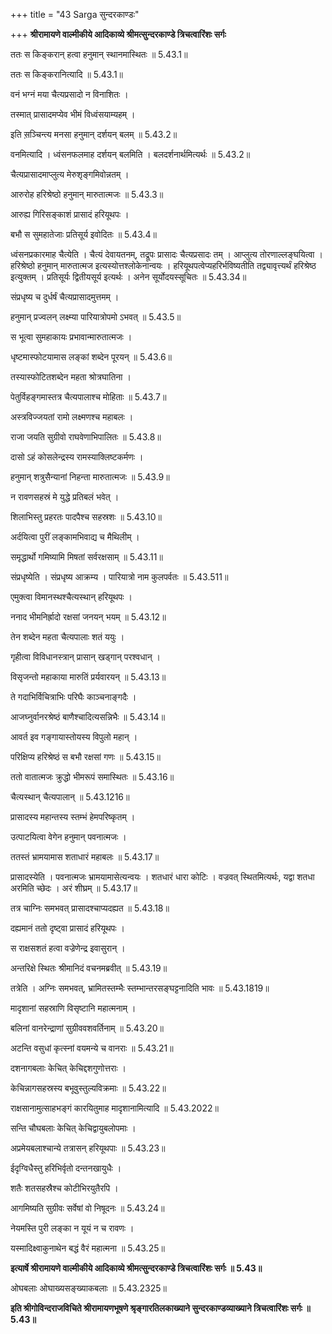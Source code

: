 +++
title = "43 Sarga सुन्दरकाण्डः"

+++
**श्रीरामायणे वाल्मीकीये आदिकाव्ये श्रीमत्सुन्दरकाण्डे त्रिचत्वारिंशः सर्गः**

ततः स किङ्करान् हत्वा हनुमान् स्थानमास्थितः ॥ 5.43.1॥

ततः स किङ्करानित्यादि ॥ 5.43.1॥

वनं भग्नं मया चैत्यप्रसादो न विनाशितः ।

तस्मात् प्रासादमप्येव भीमं विध्वंसयाम्यहम् ।

इति स़ञ्चिन्त्य मनसा हनुमान् दर्शयन् बलम् ॥ 5.43.2॥

वनमित्यादि । ध्वंसनफलमाह दर्शयन् बलमिति । बलदर्शनार्थमित्यर्थः ॥ 5.43.2॥

चैत्यप्रासादमाप्लुत्य मेरुशृङ्गमिवोन्नतम् ।

आरुरोह हरिश्रेष्ठो हनुमान् मारुतात्मजः ॥ 5.43.3॥

आरुह्य गिरिसङ्काशं प्रासादं हरियूथपः ।

बभौ स सुमहातेजाः प्रतिसूर्य इवोदितः ॥ 5.43.4॥

ध्वंसनप्रकारमाह चैत्येति । चैत्यं देवायतनम्, तद्रूपः प्रासादः चैत्यप्रसादः तम् । आप्लुत्य तोरणाल्लङ्घयित्वा । हरिश्रेष्ठो हनुमान् मारुतात्मज इत्यस्योत्तश्लोकेनान्वयः । हरियूथपत्वेप्यहरिर्भविष्यतीति तद्व्यावृत्त्यर्थं हरिश्रेष्ठ इत्युक्तम् । प्रतिसूर्यः द्वितीयसूर्य इत्यर्थः । अनेन सूर्योदयस्सूचितः ॥ 5.43.34॥

संप्रधृष्य च दुर्धर्षं चैत्यप्रासादमुत्तमम् ।

हनुमान् प्रज्वलन् लक्ष्म्या पारियात्रोपमो ऽभवत् ॥ 5.43.5॥

स भूत्वा सुमहाकायः प्रभावान्मारुतात्मजः ।

धृष्टमास्फोटयामास लङ्कां शब्देन पूरयन् ॥ 5.43.6॥

तस्यास्फोटितशब्देन महता श्रोत्रघातिना ।

पेतुर्विहङ्गमास्तत्र चैत्यपालाश्च मोहिताः ॥ 5.43.7॥

अस्त्रविज्जयतां रामो लक्ष्मणश्च महाबलः ।

राजा जयति सुग्रीवो राघवेणाभिपालितः ॥ 5.43.8॥

दासो ऽहं कोसलेन्द्रस्य रामस्याक्लिष्टकर्मणः ।

हनुमान् शत्रुसैन्यानां निहन्ता मारुतात्मजः ॥ 5.43.9॥

न रावणसहस्रं मे युद्धे प्रतिबलं भवेत् ।

शिलाभिस्तु प्रहरतः पादपैश्च सहस्रशः ॥ 5.43.10॥

अर्दयित्वा पुरीं लङ्कामभिवाद्य च मैथिलीम् ।

समृद्धार्थो गमिष्यामि मिषतां सर्वरक्षसाम् ॥ 5.43.11॥

संप्रधृष्येति । संप्रधृष्य आक्रम्य । पारियात्रो नाम कुलपर्वतः ॥ 5.43.511॥

एमुक्त्वा विमानस्थश्चैत्यस्थान् हरियूथपः ।

ननाद भीमनिर्ह्रादो रक्षसां जनयन् भयम् ॥ 5.43.12॥

तेन शब्देन महता चैत्यपालाः शतं ययुः ।

गृहीत्वा विविधानस्त्रान् प्रासान् खड्गान् परश्वधान् ।

विसृजन्तो महाकाया मारुतिं प्रर्यवारयन् ॥ 5.43.13॥

ते गदाभिर्विचित्राभिः परिघैः काञ्चनाङ्गदैः ।

आजघ्नुर्वानरश्रेष्ठं बाणैश्चादित्यसन्निभैः ॥ 5.43.14॥

आवर्त इव गङ्गायास्तोयस्य विपुलो महान् ।

परिक्षिप्य हरिश्रेष्ठं स बभौ रक्षसां गणः ॥ 5.43.15॥

ततो वातात्मजः क्रुद्धो भीमरूपं समास्थितः ॥ 5.43.16॥

चैत्यस्थान् चैत्यपालान् ॥ 5.43.1216॥

प्रासादस्य महान्तस्य स्तम्भं हेमपरिष्कृतम् ।

उत्पाटयित्वा वेगेन हनुमान् पवनात्मजः ।

ततस्तं भ्रामयामास शताधारं महाबलः ॥ 5.43.17॥

प्रासादस्येति । पवनात्मजः भ्रामयामासेत्यन्वयः । शतधारं धारा कोटिः । वज्रवत् स्थितमित्यर्थः, यद्वा शतधा अरमिति च्छेदः । अरं शीघ्रम् ॥ 5.43.17॥

तत्र चाग्निः समभवत् प्रासादश्चाप्यदह्यत ॥ 5.43.18॥

दह्यमानं ततो दृष्ट्वा प्रासादं हरियूथपः ।

स राक्षसशतं हत्वा वज्रेणेन्द्र इवासुरान् ।

अन्तरिक्षे स्थितः श्रीमानिदं वचनमब्रवीत् ॥ 5.43.19॥

तत्रेति । अग्निः समभवत्, भ्रामितस्तम्भैः स्तम्भान्तरसङ्घट्टनादिति भावः ॥ 5.43.1819॥

मादृशानां सहस्राणि विसृष्टानि महात्मनाम् ।

बलिनां वानरेन्द्राणां सुग्रीववशवर्तिनाम् ॥ 5.43.20॥

अटन्ति वसुधां कृत्स्नां वयमन्ये च वानराः ॥ 5.43.21॥

दशनागबलाः केचित् केचिद्दशगुणोत्तराः ।

केचिन्नागसहस्रस्य बभूवुस्तुल्यविक्रमाः ॥ 5.43.22॥

राक्षसानामुत्साहभङ्गं कारयितुमाह मादृशानामित्यादि ॥ 5.43.2022॥

सन्ति चौघबलाः केचित् केचिद्वायुबलोपमाः ।

अप्रमेयबलाश्चान्ये तत्रासन् हरियूथपाः ॥ 5.43.23॥

ईदृग्विधैस्तु हरिभिर्वृतो दन्तनखायुधैः ।

शतैः शतसहस्रैश्च कोटीभिरयुतैरपि ।

आगमिष्यति सुग्रीवः सर्वेषां वो निषूदनः ॥ 5.43.24॥

नेयमस्ति पुरी लङ्का न यूयं न च रावणः ।

यस्मादिक्ष्वाकुनाथेन बद्धं वैरं महात्मना ॥ 5.43.25॥

**इत्यार्षे श्रीरामायणे वाल्मीकीये आदिकाव्ये श्रीमत्सुन्दरकाण्डे त्रिचत्वारिंशः सर्गः ॥ 5.43॥**

ओघबलाः ओघाख्यसङ्ख्याकबलाः ॥ 5.43.2325॥

**इति श्रीगोविन्दराजविचिते श्रीरामायणभूषणे श्रृङ्गारतिलकाख्याने सुन्दरकाण्डव्याख्याने त्रिचत्वारिंशः सर्गः ॥ 5.43॥**
